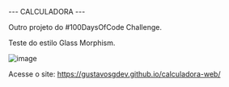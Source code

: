 --- CALCULADORA ---

Outro projeto do #100DaysOfCode Challenge.

Teste do estilo Glass Morphism.

![image](https://user-images.githubusercontent.com/52038436/111714805-d8111680-8828-11eb-9999-2f21a6545912.png)


Acesse o site:
https://gustavosgdev.github.io/calculadora-web/

